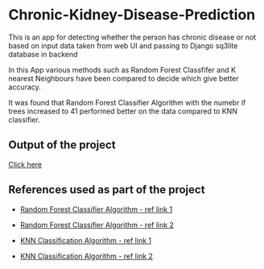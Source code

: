 # Chronic-Kidney-Disease-Prediction
This is an app for detecting whether the person has chronic disease or not based on input data taken from web UI and passing to Django sq3lite database in backend

In this App various methods such as Random Forest Classfifer and K nearest Neighbours have been compared to decide which give better accuracy.

It was found that Random Forest Classifier Algorithm with the numebr if trees increased to 41 performed better on the data compared to KNN classifier.


## Output of the project
  [Click here](https://user-images.githubusercontent.com/60535124/113891914-23449680-97e3-11eb-8d64-46cfdcb9ad59.png)



## References used as part of the project

   - [Random Forest Classifier Algorithm - ref link 1](https://www.simplilearn.com/tutorials/machine-learning-tutorial/random-forest-algorithm)

   - [Random Forest Classifier Algorithm - ref link 2](https://builtin.com/data-science/random-forest-algorithm)

   - [KNN Classification Algorithm - ref link 1](https://www.datacamp.com/community/tutorials/k-nearest-neighbor-classification-scikit-learn)

   - [KNN Classification Algorithm - ref link 2](https://www.javatpoint.com/k-nearest-neighbor-algorithm-for-machine-learning)



